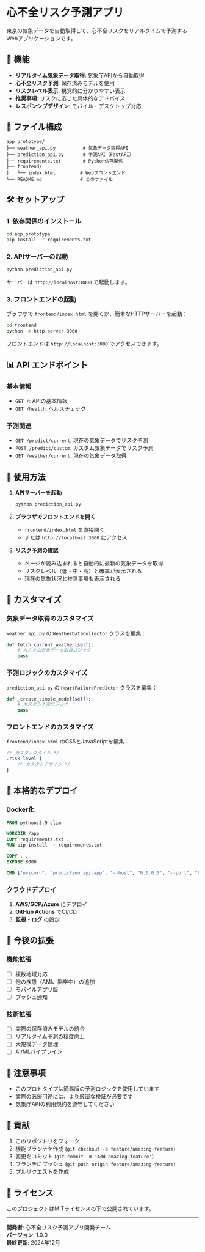 # 心不全リスク予測アプリ

東京の気象データを自動取得して、心不全リスクをリアルタイムで予測するWebアプリケーションです。

## 🚀 機能

- **リアルタイム気象データ取得**: 気象庁APIから自動取得
- **心不全リスク予測**: 保存済みモデルを使用
- **リスクレベル表示**: 視覚的に分かりやすい表示
- **推奨事項**: リスクに応じた具体的なアドバイス
- **レスポンシブデザイン**: モバイル・デスクトップ対応

## 📁 ファイル構成

```
app_prototype/
├── weather_api.py          # 気象データ取得API
├── prediction_api.py       # 予測API（FastAPI）
├── requirements.txt        # Python依存関係
├── frontend/
│   └── index.html         # Webフロントエンド
└── README.md              # このファイル
```

## 🛠️ セットアップ

### 1. 依存関係のインストール

```bash
cd app_prototype
pip install -r requirements.txt
```

### 2. APIサーバーの起動

```bash
python prediction_api.py
```

サーバーは `http://localhost:8000` で起動します。

### 3. フロントエンドの起動

ブラウザで `frontend/index.html` を開くか、簡単なHTTPサーバーを起動：

```bash
cd frontend
python -m http.server 3000
```

フロントエンドは `http://localhost:3000` でアクセスできます。

## 📊 API エンドポイント

### 基本情報
- `GET /`: APIの基本情報
- `GET /health`: ヘルスチェック

### 予測関連
- `GET /predict/current`: 現在の気象データでリスク予測
- `POST /predict/custom`: カスタム気象データでリスク予測
- `GET /weather/current`: 現在の気象データ取得

## 🎯 使用方法

1. **APIサーバーを起動**
   ```bash
   python prediction_api.py
   ```

2. **ブラウザでフロントエンドを開く**
   - `frontend/index.html` を直接開く
   - または `http://localhost:3000` にアクセス

3. **リスク予測の確認**
   - ページが読み込まれると自動的に最新の気象データを取得
   - リスクレベル（低・中・高）と確率が表示される
   - 現在の気象状況と推奨事項も表示される

## 🔧 カスタマイズ

### 気象データ取得のカスタマイズ

`weather_api.py` の `WeatherDataCollector` クラスを編集：

```python
def fetch_current_weather(self):
    # カスタム気象データ取得ロジック
    pass
```

### 予測ロジックのカスタマイズ

`prediction_api.py` の `HeartFailurePredictor` クラスを編集：

```python
def _create_simple_model(self):
    # カスタム予測ロジック
    pass
```

### フロントエンドのカスタマイズ

`frontend/index.html` のCSSとJavaScriptを編集：

```css
/* カスタムスタイル */
.risk-level {
    /* カスタムデザイン */
}
```

## 🚀 本格的なデプロイ

### Docker化

```dockerfile
FROM python:3.9-slim

WORKDIR /app
COPY requirements.txt .
RUN pip install -r requirements.txt

COPY . .
EXPOSE 8000

CMD ["uvicorn", "prediction_api:app", "--host", "0.0.0.0", "--port", "8000"]
```

### クラウドデプロイ

1. **AWS/GCP/Azure** にデプロイ
2. **GitHub Actions** でCI/CD
3. **監視・ログ** の設定

## 🔮 今後の拡張

### 機能拡張
- [ ] 複数地域対応
- [ ] 他の疾患（AMI、脳卒中）の追加
- [ ] モバイルアプリ版
- [ ] プッシュ通知

### 技術拡張
- [ ] 実際の保存済みモデルの統合
- [ ] リアルタイム予測の精度向上
- [ ] 大規模データ処理
- [ ] AI/MLパイプライン

## 📝 注意事項

- このプロトタイプは簡易版の予測ロジックを使用しています
- 実際の医療用途には、より厳密な検証が必要です
- 気象庁APIの利用規約を遵守してください

## 🤝 貢献

1. このリポジトリをフォーク
2. 機能ブランチを作成 (`git checkout -b feature/amazing-feature`)
3. 変更をコミット (`git commit -m 'Add amazing feature'`)
4. ブランチにプッシュ (`git push origin feature/amazing-feature`)
5. プルリクエストを作成

## 📄 ライセンス

このプロジェクトはMITライセンスの下で公開されています。

---

**開発者**: 心不全リスク予測アプリ開発チーム  
**バージョン**: 1.0.0  
**最終更新**: 2024年12月 